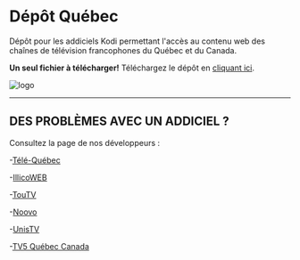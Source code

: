 # Dépôt Québec
Dépôt pour les addiciels Kodi permettant l'accès au contenu web des chaînes de télévision francophones du Québec et du Canada.


__Un seul fichier à télécharger!__ 
Téléchargez le dépôt en [cliquant ici](https://github.com/dualB/DepotsQuebec/blob/master/repository.depot.quebec/repository.depot.quebec-1.0.0.zip?raw=true).

![logo](https://github.com/dualB/DepotQuebec/blob/master/repository.depot.quebec/icon.png)

-------------------------------
DES PROBLÈMES AVEC UN ADDICIEL ?
-------------------------------

Consultez la page de nos développeurs :

-[Télé-Québec](https://github.com/dualB/plugin.video.telequebec)

-[IllicoWEB](https://github.com/marseneault/xbmc-illicowebtv)

-[TouTV](https://github.com/anisite/quebec-kodi-plugins)

-[Noovo](https://github.com/anisite/quebec-kodi-plugins)

-[UnisTV](https://github.com/ssenechal67/xbmc-kodi-TV5-Unis-Tv)

-[TV5 Québec Canada](https://github.com/ssenechal67/xbmc-kodi-TV5-Quebec-Canada)
